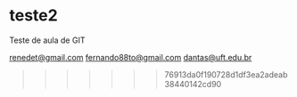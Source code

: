 # teste2
Teste de aula de GIT

renedet@gmail.com
fernando88to@gmail.com
dantas@uft.edu.br

>>>>>>> 76913da0f190728d1df3ea2adeab38440142cd90
